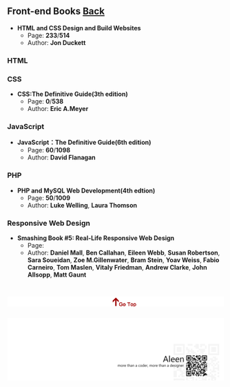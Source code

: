 ## Front-end Books	[Back](./../README.md)

- **HTML and CSS Design and Build Websites**  
	- Page: **233**/**514**
	- Author: **Jon Duckett**	

### HTML

### CSS
- **CSS:The Definitive Guide(3th edition)**
	- Page: **0**/**538**
	- Author: **Eric A.Meyer**

### JavaScript

- **JavaScript：The Definitive Guide(6th edition)**
	- Page: **60**/**1098**
	- Author: **David Flanagan**

### PHP

- **PHP and MySQL Web Development(4th edtion)**
	- Page: **50**/**1009**
	- Author: **Luke Welling**, **Laura Thomson**

### Responsive Web Design
- **Smashing Book #5: Real-Life Responsive Web Design**
	- Page:
	- Author: **Daniel Mall**, **Ben Callahan**, **Eileen Webb**, **Susan Robertson**, **Sara Soueidan**, **Zoe M.Gillenwater**, **Bram Stein**, **Yoav Weiss**, **Fabio Carneiro**, **Tom Maslen**, **Vitaly Friedman**, **Andrew Clarke**, **John Allsopp**, **Matt Gaunt**  

<a href="#" style="left:200px;"><img src="./../pic/gotop.png"></a>
=====
<a href="http://aleen42.github.io/" target="_blank" ><img src="./../pic/tail.gif"></a>
